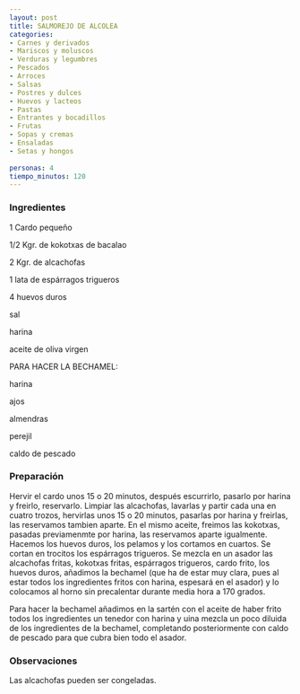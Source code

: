 ```yaml
---
layout: post
title: SALMOREJO DE ALCOLEA
categories:
- Carnes y derivados
- Mariscos y moluscos
- Verduras y legumbres
- Pescados
- Arroces
- Salsas
- Postres y dulces
- Huevos y lacteos
- Pastas
- Entrantes y bocadillos
- Frutas
- Sopas y cremas
- Ensaladas
- Setas y hongos
 
personas: 4 
tiempo_minutos: 120 
---
```

<h3>Ingredientes</h3>
1 Cardo pequeño

1/2 Kgr. de kokotxas de bacalao

2 Kgr. de alcachofas

1 lata de espárragos trigueros

4 huevos duros

sal

harina

aceite de oliva virgen

PARA HACER LA BECHAMEL:

harina

ajos

almendras

perejil

caldo de pescado

<h3>Preparación</h3>
Hervir el cardo unos 15 o 20 minutos, después escurrirlo, pasarlo por harina y freirlo, reservarlo. Limpiar las alcachofas, lavarlas y partir cada una en cuatro trozos, hervirlas unos 15 o 20 minutos, pasarlas por harina y freirlas, las reservamos tambien aparte. En el mismo aceite, freimos las kokotxas, pasadas previamenmte por harina, las reservamos aparte igualmente. Hacemos los huevos duros, los pelamos y los cortamos en cuartos. Se cortan en trocitos los espárragos trigueros. Se mezcla en un asador las alcachofas fritas, kokotxas fritas, espárragos trigueros, cardo frito, los huevos duros, añadimos la bechamel (que ha de estar muy clara, pues al estar todos los ingredientes fritos con harina, espesará en el asador) y lo colocamos al horno sin precalentar durante media hora a 170 grados.

Para hacer la bechamel añadimos en la sartén con el aceite de haber frito todos los ingredientes un tenedor con harina y uina mezcla un poco diluida de los ingredientes de la bechamel, completando posteriormente con caldo de pescado para que cubra bien todo el asador.

<h3>Observaciones</h3>
Las alcachofas pueden ser congeladas.

